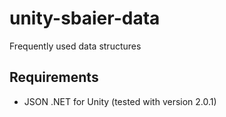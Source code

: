 # unity-sbaier-data
Frequently used data structures

## Requirements
- JSON .NET for Unity (tested with version 2.0.1)